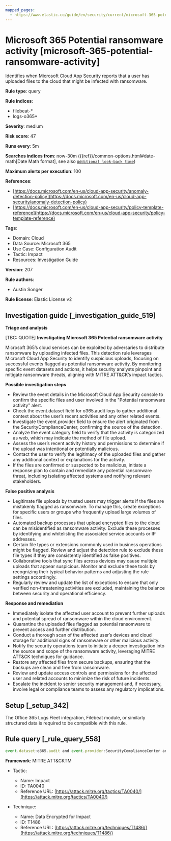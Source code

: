 ```yaml
---
mapped_pages:
  - https://www.elastic.co/guide/en/security/current/microsoft-365-potential-ransomware-activity.html
---
```


# Microsoft 365 Potential ransomware activity [microsoft-365-potential-ransomware-activity]

Identifies when Microsoft Cloud App Security reports that a user has uploaded files to the cloud that might be infected with ransomware.

**Rule type**: query

**Rule indices**:

* filebeat-*
* logs-o365*

**Severity**: medium

**Risk score**: 47

**Runs every**: 5m

**Searches indices from**: now-30m ({{ref}}/common-options.html#date-math[Date Math format], see also [`Additional look-back time`](docs-content://solutions/security/detect-and-alert/create-detection-rule.md#rule-schedule))

**Maximum alerts per execution**: 100

**References**:

* [https://docs.microsoft.com/en-us/cloud-app-security/anomaly-detection-policy](https://docs.microsoft.com/en-us/cloud-app-security/anomaly-detection-policy)
* [https://docs.microsoft.com/en-us/cloud-app-security/policy-template-reference](https://docs.microsoft.com/en-us/cloud-app-security/policy-template-reference)

**Tags**:

* Domain: Cloud
* Data Source: Microsoft 365
* Use Case: Configuration Audit
* Tactic: Impact
* Resources: Investigation Guide

**Version**: 207

**Rule authors**:

* Austin Songer

**Rule license**: Elastic License v2

## Investigation guide [_investigation_guide_519]

**Triage and analysis**

[TBC: QUOTE]
**Investigating Microsoft 365 Potential ransomware activity**

Microsoft 365’s cloud services can be exploited by adversaries to distribute ransomware by uploading infected files. This detection rule leverages Microsoft Cloud App Security to identify suspicious uploads, focusing on successful events flagged as potential ransomware activity. By monitoring specific event datasets and actions, it helps security analysts pinpoint and mitigate ransomware threats, aligning with MITRE ATT&CK’s impact tactics.

**Possible investigation steps**

* Review the event details in the Microsoft Cloud App Security console to confirm the specific files and user involved in the "Potential ransomware activity" alert.
* Check the event.dataset field for o365.audit logs to gather additional context about the user’s recent activities and any other related events.
* Investigate the event.provider field to ensure the alert originated from the SecurityComplianceCenter, confirming the source of the detection.
* Analyze the event.category field to verify that the activity is categorized as web, which may indicate the method of file upload.
* Assess the user’s recent activity history and permissions to determine if the upload was intentional or potentially malicious.
* Contact the user to verify the legitimacy of the uploaded files and gather any additional context or explanations for the activity.
* If the files are confirmed or suspected to be malicious, initiate a response plan to contain and remediate any potential ransomware threat, including isolating affected systems and notifying relevant stakeholders.

**False positive analysis**

* Legitimate file uploads by trusted users may trigger alerts if the files are mistakenly flagged as ransomware. To manage this, create exceptions for specific users or groups who frequently upload large volumes of files.
* Automated backup processes that upload encrypted files to the cloud can be misidentified as ransomware activity. Exclude these processes by identifying and whitelisting the associated service accounts or IP addresses.
* Certain file types or extensions commonly used in business operations might be flagged. Review and adjust the detection rule to exclude these file types if they are consistently identified as false positives.
* Collaborative tools that sync files across devices may cause multiple uploads that appear suspicious. Monitor and exclude these tools by recognizing their typical behavior patterns and adjusting the rule settings accordingly.
* Regularly review and update the list of exceptions to ensure that only verified non-threatening activities are excluded, maintaining the balance between security and operational efficiency.

**Response and remediation**

* Immediately isolate the affected user account to prevent further uploads and potential spread of ransomware within the cloud environment.
* Quarantine the uploaded files flagged as potential ransomware to prevent access and further distribution.
* Conduct a thorough scan of the affected user’s devices and cloud storage for additional signs of ransomware or other malicious activity.
* Notify the security operations team to initiate a deeper investigation into the source and scope of the ransomware activity, leveraging MITRE ATT&CK techniques for guidance.
* Restore any affected files from secure backups, ensuring that the backups are clean and free from ransomware.
* Review and update access controls and permissions for the affected user and related accounts to minimize the risk of future incidents.
* Escalate the incident to senior security management and, if necessary, involve legal or compliance teams to assess any regulatory implications.


## Setup [_setup_342]

The Office 365 Logs Fleet integration, Filebeat module, or similarly structured data is required to be compatible with this rule.


## Rule query [_rule_query_558]

```js
event.dataset:o365.audit and event.provider:SecurityComplianceCenter and event.category:web and event.action:"Potential ransomware activity" and event.outcome:success
```

**Framework**: MITRE ATT&CKTM

* Tactic:

    * Name: Impact
    * ID: TA0040
    * Reference URL: [https://attack.mitre.org/tactics/TA0040/](https://attack.mitre.org/tactics/TA0040/)

* Technique:

    * Name: Data Encrypted for Impact
    * ID: T1486
    * Reference URL: [https://attack.mitre.org/techniques/T1486/](https://attack.mitre.org/techniques/T1486/)



